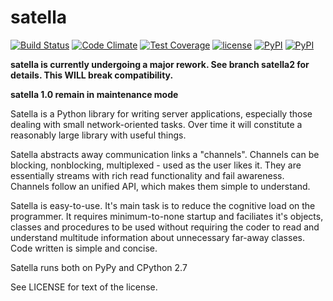 satella
========
[![Build Status](https://travis-ci.org/piotrmaslanka/satella.svg)](https://travis-ci.org/piotrmaslanka/satella)
[![Code Climate](https://codeclimate.com/github/piotrmaslanka/satella/badges/gpa.svg)](https://codeclimate.com/github/piotrmaslanka/satella)
[![Test Coverage](https://codeclimate.com/github/piotrmaslanka/satella/badges/coverage.svg)](https://codeclimate.com/github/piotrmaslanka/satella/coverage)
[![license](https://img.shields.io/github/license/mashape/apistatus.svg)]()
[![PyPI](https://img.shields.io/pypi/pyversions/satella.svg)]()
[![PyPI](https://img.shields.io/pypi/implementation/satella.svg)]()

**satella is currently undergoing a major rework. See branch satella2 for details.
This WILL break compatibility.**

**satella 1.0 remain in maintenance mode**

Satella is a Python library for writing server applications, especially those dealing with
small network-oriented tasks. Over time it will constitute a reasonably large library with useful things.

Satella abstracts away communication links a "channels". Channels can be blocking, nonblocking, multiplexed - used as the user likes it. They are essentially streams with rich read functionality and fail awareness. Channels follow an unified API, which makes them simple to understand.

Satella is easy-to-use. It's main task is to reduce the cognitive load on the programmer. It requires minimum-to-none startup and faciliates it's objects, classes and procedures to be used without requiring the coder to read and understand multitude information about unnecessary far-away classes. Code written is simple and concise.

Satella runs both on PyPy and CPython 2.7

See LICENSE for text of the license.